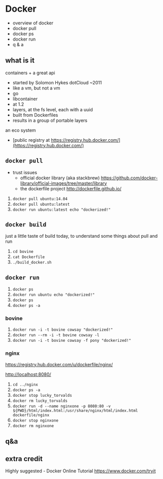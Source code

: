 

# Docker

 - overview of docker
 - docker pull
 - docker ps 
 - docker run
 - q & a

##  what is it

containers + a great api

 - started by Solomon Hykes dotCloud ~2011
 - like a vm, but not a vm
 - go
 - libcontainer
 - at 1.2
 - layers, at the fs level, each with a uuid
 - built from Dockerfiles
 - results in a group of portable layers


an eco system

 - [public registry at https://registry.hub.docker.com/](https://registry.hub.docker.com/)
 
## `docker pull`

 - trust issues
   - official docker library (aka stackbrew) https://github.com/docker-library/official-images/tree/master/library
   - the dockerfile project http://dockerfile.github.io/


  1. `docker pull ubuntu:14.04`
  2. `docker pull ubuntu:latest`
  3. `docker run ubuntu:latest echo "dockerized!"`


## `docker build`

just a little taste of build today, to understand some things about pull and run

  1. `cd bovine`
  2. `cat Dockerfile`
  3. `./build_docker.sh`

## `docker run`

 1. `docker ps`
 2. `docker run ubuntu echo "dockerized!"`
 3. `docker ps`
 4. `docker ps -a`

### bovine

 1. `docker run -i -t bovine cowsay "dockerized!"`
 2. `docker run --rm -i -t bovine cowsay -l`
 3. `docker run -i -t bovine cowsay -f pony "dockerized!"`

### nginx

https://registry.hub.docker.com/u/dockerfile/nginx/

[http://localhost:8080/](http://localhost:8080/)

 1. `cd ../nginx`
 2. `docker ps -a`
 3. `docker stop lucky_torvalds`
 4. `docker rm lucky_torvalds`
 5. `docker run -d --name nginxone -p 8080:80 -v ${PWD}/html/index.html:/usr/share/nginx/html/index.html dockerfile/nginx`
 6. `docker stop nginxone`
 7. `docker rm nginxone`

## q&a

## extra credit

Highly suggested - Docker Online Tutorial
https://www.docker.com/tryit


